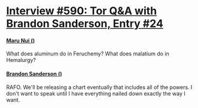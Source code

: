 # [Interview #590: Tor Q&A with Brandon Sanderson, Entry #24](https://www.theoryland.com/intvmain.php?i=590#24)

#### [Maru Nui ()](http://www.tor.com/blogs/2010/12/open-call-for-brandon-sanderson-questions#149097)

What does aluminum do in Feruchemy? What does malatium do in Hemalurgy?

#### [Brandon Sanderson ()](http://www.tor.com/blogs/2011/01/your-questions-for-brandon-sanderson-answered)

RAFO. We'll be releasing a chart eventually that includes all of the powers. I don't want to speak until I have everything nailed down exactly the way I want.

